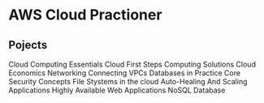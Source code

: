 # AWS Cloud Practioner

## Pojects 
Cloud Computing Essentials
Cloud First Steps
Computing Solutions
Cloud Economics
Networking
Connecting VPCs
Databases in Practice
Core Security Concepts
File Stystems in the cloud
Auto-Healing And Scaling Applications
Highly  Available Web Applications
NoSQL Database
